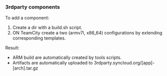 ### 3rdparty components

To add a component:

1. Create a dir with a build.sh script.
2. ON TeamCity create a two (armv7l, x86_64) configurations by extending corresponding templates.

Result:

- ARM build are automatically created by tools scripts.
- Artifacts are automatically uploaded to 3rdparty.syncloud.org/[app]-[arch].tar.gz